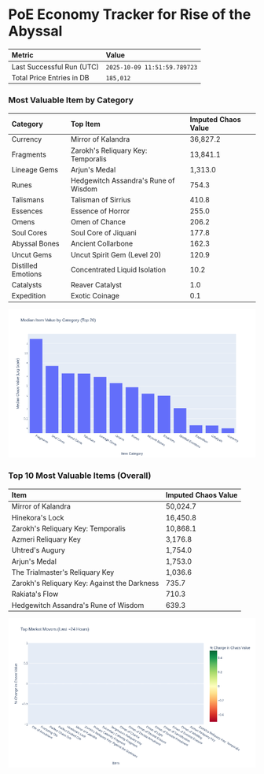 # PoE Economy Tracker for Rise of the Abyssal

<!-- START_MAINTENANCE -->
| Metric | Value |
|:---|:---|
| Last Successful Run (UTC) | `2025-10-09 11:51:59.789723` |
| Total Price Entries in DB | `185,012` |

<!-- END_MAINTENANCE -->

<!-- START_DATAFRAME_DEBUG -->
<!-- END_DATAFRAME_DEBUG -->

<!-- START_CATEGORY_ANALYSIS -->
### Most Valuable Item by Category
| Category | Top Item | Imputed Chaos Value |
| :--- | :--- | :--- |
| Currency | Mirror of Kalandra | 36,827.2 |
| Fragments | Zarokh's Reliquary Key: Temporalis | 13,841.1 |
| Lineage Gems | Arjun's Medal | 1,313.0 |
| Runes | Hedgewitch Assandra's Rune of Wisdom | 754.3 |
| Talismans | Talisman of Sirrius | 410.8 |
| Essences | Essence of Horror | 255.0 |
| Omens | Omen of Chance | 206.2 |
| Soul Cores | Soul Core of Jiquani | 177.8 |
| Abyssal Bones | Ancient Collarbone | 162.3 |
| Uncut Gems | Uncut Spirit Gem (Level 20) | 120.9 |
| Distilled Emotions | Concentrated Liquid Isolation | 10.2 |
| Catalysts | Reaver Catalyst | 1.0 |
| Expedition | Exotic Coinage | 0.1 |


![Category Analysis Chart](charts/category_analysis.png)
<!-- END_ANALYSIS -->

<!-- START_ANALYSIS -->
### Top 10 Most Valuable Items (Overall)
| Item | Imputed Chaos Value |
| :--- | :--- |
| Mirror of Kalandra | 50,024.7 |
| Hinekora's Lock | 16,450.8 |
| Zarokh's Reliquary Key: Temporalis | 10,868.1 |
| Azmeri Reliquary Key | 3,176.8 |
| Uhtred's Augury | 1,754.0 |
| Arjun's Medal | 1,753.0 |
| The Trialmaster's Reliquary Key | 1,036.6 |
| Zarokh's Reliquary Key: Against the Darkness | 735.7 |
| Rakiata's Flow | 710.3 |
| Hedgewitch Assandra's Rune of Wisdom | 639.3 |


![Market Movers Chart](charts/market_movers.png)
<!-- END_ANALYSIS -->
